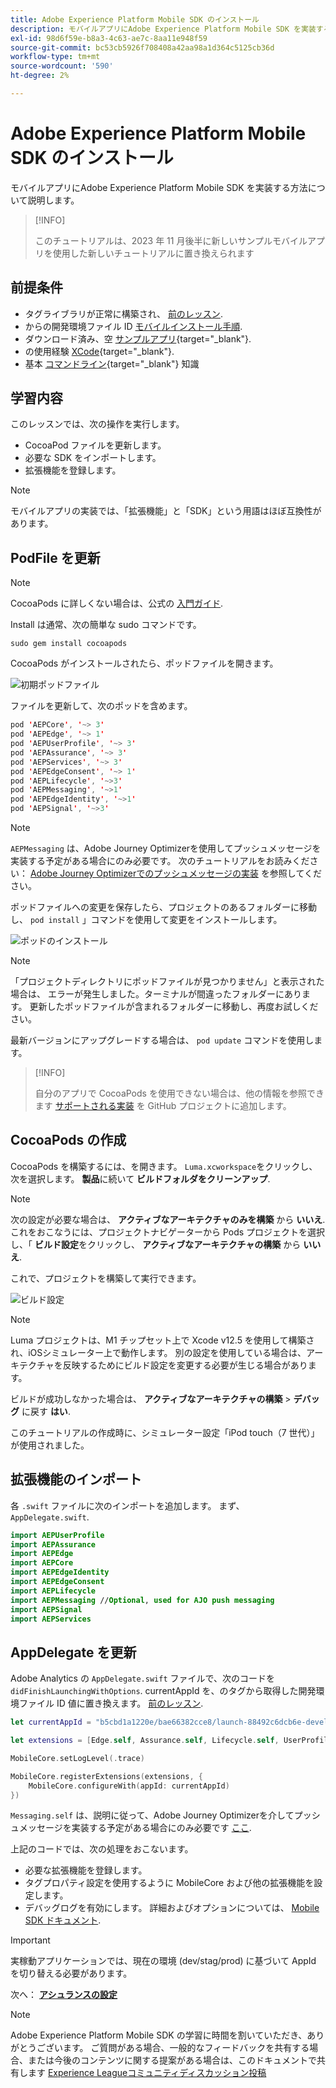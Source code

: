 ```yaml
---
title: Adobe Experience Platform Mobile SDK のインストール
description: モバイルアプリにAdobe Experience Platform Mobile SDK を実装する方法について説明します。
exl-id: 98d6f59e-b8a3-4c63-ae7c-8aa11e948f59
source-git-commit: bc53cb5926f708408a42aa98a1d364c5125cb36d
workflow-type: tm+mt
source-wordcount: '590'
ht-degree: 2%

---
```


# Adobe Experience Platform Mobile SDK のインストール

モバイルアプリにAdobe Experience Platform Mobile SDK を実装する方法について説明します。

>[!INFO]
>
> このチュートリアルは、2023 年 11 月後半に新しいサンプルモバイルアプリを使用した新しいチュートリアルに置き換えられます

## 前提条件

* タグライブラリが正常に構築され、 [前のレッスン](configure-tags.md).
* からの開発環境ファイル ID [モバイルインストール手順](configure-tags.md#generate-sdk-install-instructions).
* ダウンロード済み、空 [サンプルアプリ](https://github.com/Adobe-Marketing-Cloud/Luma-iOS-Mobile-App){target="_blank"}.
* の使用経験 [XCode](https://developer.apple.com/xcode/){target="_blank"}.
* 基本 [コマンドライン](https://en.wikipedia.org/wiki/Command-line_interface){target="_blank"} 知識

## 学習内容

このレッスンでは、次の操作を実行します。

* CocoaPod ファイルを更新します。
* 必要な SDK をインポートします。
* 拡張機能を登録します。

>[!NOTE]
>
>モバイルアプリの実装では、「拡張機能」と「SDK」という用語はほぼ互換性があります。


## PodFile を更新

>[!NOTE]
>
> CocoaPods に詳しくない場合は、公式の [入門ガイド](https://guides.cocoapods.org/using/getting-started.html).

Install は通常、次の簡単な sudo コマンドです。

```console
sudo gem install cocoapods
```

CocoaPods がインストールされたら、ポッドファイルを開きます。

![初期ポッドファイル](assets/mobile-install-initial-podfile.png)

ファイルを更新して、次のポッドを含めます。

```swift
pod 'AEPCore', '~> 3'
pod 'AEPEdge', '~> 1'
pod 'AEPUserProfile', '~> 3'
pod 'AEPAssurance', '~> 3'
pod 'AEPServices', '~> 3'
pod 'AEPEdgeConsent', '~> 1'
pod 'AEPLifecycle', '~>3'
pod 'AEPMessaging', '~>1'
pod 'AEPEdgeIdentity', '~>1'
pod 'AEPSignal', '~>3'
```

>[!NOTE]
>
> `AEPMessaging` は、Adobe Journey Optimizerを使用してプッシュメッセージを実装する予定がある場合にのみ必要です。 次のチュートリアルをお読みください： [Adobe Journey Optimizerでのプッシュメッセージの実装](journey-optimizer-push.md) を参照してください。

ポッドファイルへの変更を保存したら、プロジェクトのあるフォルダーに移動し、 `pod install` 」コマンドを使用して変更をインストールします。

![ポッドのインストール](assets/mobile-install-podfile-install.png)

>[!NOTE]
>
> 「プロジェクトディレクトリにポッドファイルが見つかりません」と表示された場合は、 エラーが発生しました。ターミナルが間違ったフォルダーにあります。 更新したポッドファイルが含まれるフォルダーに移動し、再度お試しください。

最新バージョンにアップグレードする場合は、 `pod update` コマンドを使用します。

>[!INFO]
>
>自分のアプリで CocoaPods を使用できない場合は、他の情報を参照できます [サポートされる実装](https://github.com/adobe/aepsdk-core-ios#binaries) を GitHub プロジェクトに追加します。

## CocoaPods の作成

CocoaPods を構築するには、を開きます。 `Luma.xcworkspace`をクリックし、次を選択します。 **製品**&#x200B;に続いて **ビルドフォルダをクリーンアップ**.

>[!NOTE]
>
> 次の設定が必要な場合は、 **アクティブなアーキテクチャのみを構築** から **いいえ**. これをおこなうには、プロジェクトナビゲーターから Pods プロジェクトを選択し、「 **ビルド設定**&#x200B;をクリックし、 **アクティブなアーキテクチャの構築** から **いいえ**.

これで、プロジェクトを構築して実行できます。

![ビルド設定](assets/mobile-install-build-settings.png)

>[!NOTE]
>
>Luma プロジェクトは、M1 チップセット上で Xcode v12.5 を使用して構築され、iOSシミュレーター上で動作します。 別の設定を使用している場合は、アーキテクチャを反映するためにビルド設定を変更する必要が生じる場合があります。
>
>ビルドが成功しなかった場合は、 **アクティブなアーキテクチャの構築** > **デバッグ** に戻す **はい**.
>
>このチュートリアルの作成時に、シミュレーター設定「iPod touch（7 世代）」が使用されました。

## 拡張機能のインポート

各 `.swift` ファイルに次のインポートを追加します。 まず、 `AppDelegate.swift`.

```swift
import AEPUserProfile
import AEPAssurance
import AEPEdge
import AEPCore
import AEPEdgeIdentity
import AEPEdgeConsent
import AEPLifecycle
import AEPMessaging //Optional, used for AJO push messaging
import AEPSignal
import AEPServices
```

## AppDelegate を更新

Adobe Analytics の `AppDelegate.swift` ファイルで、次のコードを `didFinishLaunchingWithOptions`. currentAppId を、のタグから取得した開発環境ファイル ID 値に置き換えます。 [前のレッスン](configure-tags.md).

```swift
let currentAppId = "b5cbd1a1220e/bae66382cce8/launch-88492c6dcb6e-development"

let extensions = [Edge.self, Assurance.self, Lifecycle.self, UserProfile.self, Consent.self, AEPEdgeIdentity.Identity.self, Messaging.self]

MobileCore.setLogLevel(.trace)

MobileCore.registerExtensions(extensions, {
    MobileCore.configureWith(appId: currentAppId)
})
```

`Messaging.self` は、説明に従って、Adobe Journey Optimizerを介してプッシュメッセージを実装する予定がある場合にのみ必要です [ここ](journey-optimizer-push.md).

上記のコードでは、次の処理をおこないます。

* 必要な拡張機能を登録します。
* タグプロパティ設定を使用するように MobileCore および他の拡張機能を設定します。
* デバッグログを有効にします。 詳細およびオプションについては、 [Mobile SDK ドキュメント](https://developer.adobe.com/client-sdks/documentation/getting-started/enable-debug-logging/).

>[!IMPORTANT]
>実稼動アプリケーションでは、現在の環境 (dev/stag/prod) に基づいて AppId を切り替える必要があります。
>

次へ： **[アシュランスの設定](assurance.md)**

>[!NOTE]
>
>Adobe Experience Platform Mobile SDK の学習に時間を割いていただき、ありがとうございます。 ご質問がある場合、一般的なフィードバックを共有する場合、または今後のコンテンツに関する提案がある場合は、このドキュメントで共有します [Experience Leagueコミュニティディスカッション投稿](https://experienceleaguecommunities.adobe.com/t5/adobe-experience-platform-data/tutorial-discussion-implement-adobe-experience-cloud-in-mobile/td-p/443796)